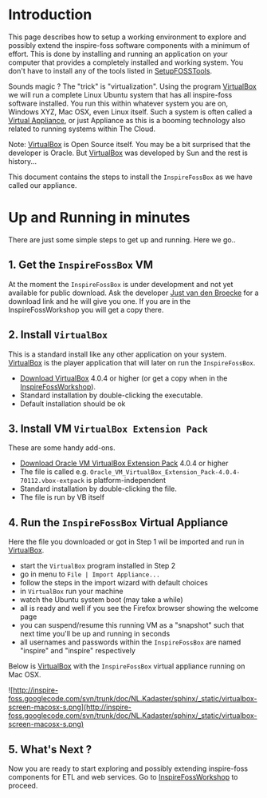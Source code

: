 # Introduction #

This page describes how to setup a working environment to explore and possibly extend the inspire-foss software components with a minimum of effort. This is done by installing and running an application on your computer that provides a completely installed and working system. You don't have to install any of the tools listed in [SetupFOSSTools](SetupFOSSTools.md).

Sounds magic ? The "trick" is "virtualization". Using the program [VirtualBox](http://www.virtualbox.org) we will run a complete Linux Ubuntu system that has all inspire-foss software installed. You run this within whatever system you are on, Windows XYZ, Mac OSX, even Linux itself. Such a system is often called a [Virtual Appliance](http://en.wikipedia.org/wiki/Virtual_appliance), or just Appliance as this is a booming technology also related to running systems within The Cloud.

Note: [VirtualBox](http://www.virtualbox.org) is Open Source itself. You may be a bit surprised that the developer is Oracle. But [VirtualBox](http://www.virtualbox.org)  was developed by Sun and the rest is history...

This document contains the steps to install the `InspireFossBox` as we have called our appliance.

# Up and Running in minutes #
There are just some simple steps to get up and running. Here we go..

## 1. Get the `InspireFossBox` VM ##
At the moment the `InspireFossBox` is under development and not yet available for public download. Ask the developer [Just van den Broecke](mailto:justb4@gmail.com)  for a download link and he will give you one. If you are in the InspireFossWorkshop you will get a copy there.

## 2. Install `VirtualBox` ##

This is a standard install like any other  application on your system.
[VirtualBox](http://www.virtualbox.org) is the player application that will later on run the `InspireFossBox`.

  * [Download VirtualBox](http://www.virtualbox.org/wiki/Downloads) 4.0.4 or higher (or get a copy when in the [InspireFossWorkshop](InspireFossWorkshop.md)).
  * Standard installation by double-clicking the executable.
  * Default installation should be ok

## 3. Install VM `VirtualBox Extension Pack` ##

These are some handy add-ons.

  * [Download Oracle VM VirtualBox Extension Pack](http://www.virtualbox.org/wiki/Downloads) 4.0.4 or higher
  * The file is called e.g. `Oracle_VM_VirtualBox_Extension_Pack-4.0.4-70112.vbox-extpack` is platform-independent
  * Standard installation by double-clicking the file.
  * The file is run by VB itself

## 4. Run the `InspireFossBox` Virtual Appliance ##

Here the file you downloaded or got in Step 1 wil be imported and run in [VirtualBox](http://www.virtualbox.org).

  * start the `VirtualBox` program installed in Step 2
  * go in menu to `File | Import Appliance...`
  * follow the steps in the import wizard with default choices
  * in `VirtualBox` run your machine
  * watch the Ubuntu system boot (may take a while)
  * all is ready and well if you see the Firefox browser showing the welcome page
  * you can suspend/resume this running VM as a "snapshot" such that next time you'll be up and running in seconds
  * all usernames and passwords within the `InspireFossBox` are named "inspire" and "inspire" respectively


Below is [VirtualBox](http://www.virtualbox.org) with the `InspireFossBox` virtual appliance running on Mac OSX.

![http://inspire-foss.googlecode.com/svn/trunk/doc/NL.Kadaster/sphinx/_static/virtualbox-screen-macosx-s.png](http://inspire-foss.googlecode.com/svn/trunk/doc/NL.Kadaster/sphinx/_static/virtualbox-screen-macosx-s.png)

## 5. What's Next ? ##
Now you are ready to start exploring and possibly extending inspire-foss components for ETL and web services. Go to [InspireFossWorkshop](InspireFossWorkshop.md) to proceed.